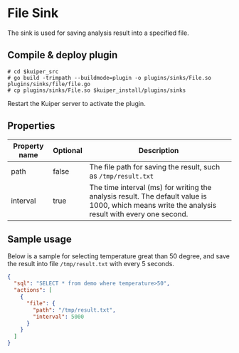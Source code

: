 # File Sink

The sink is used for saving analysis result into a specified file.

## Compile & deploy plugin

```shell
# cd $kuiper_src
# go build -trimpath --buildmode=plugin -o plugins/sinks/File.so plugins/sinks/file/file.go
# cp plugins/sinks/File.so $kuiper_install/plugins/sinks
```

Restart the Kuiper server to activate the plugin.

## Properties

| Property name | Optional | Description                                                  |
| ------------- | -------- | ------------------------------------------------------------ |
| path          | false    | The file path for saving the result, such as ``/tmp/result.txt`` |
| interval      | true     | The time interval (ms) for writing the analysis result. The default value is 1000, which means write the analysis result with every one second. |

## Sample usage

Below is a sample for selecting temperature great than 50 degree, and save the result into file ``/tmp/result.txt`` with every 5 seconds.

```json
{
  "sql": "SELECT * from demo where temperature>50",
  "actions": [
    {
      "file": {
        "path": "/tmp/result.txt",
        "interval": 5000
      }
    }
  ]
}
```

